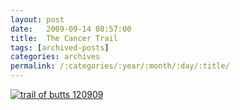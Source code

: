 ```yaml
---
layout: post
date:	2009-09-14 08:57:00
title:  The Cancer Trail
tags: [archived-posts]
categories: archives
permalink: /:categories/:year/:month/:day/:title/
---
```

<a href="http://s562.photobucket.com/albums/ss67/pugaippadam/?action=view&current=IMG_6209.jpg" target="_blank"><img src="http://i562.photobucket.com/albums/ss67/pugaippadam/IMG_6209.jpg" border="0" alt="trail of butts 120909"></a>
